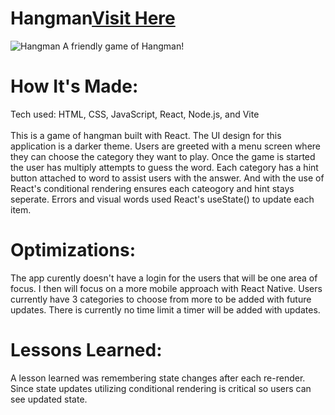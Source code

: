 
<div id="header" >
 <h1  class="heading-element" dir="auto">Hangman<a href="https://fladev-hangman.netlify.app/">Visit Here</a></h1>
 <img src="https://i.imgur.com/knBIUci.gif" alt="Hangman">
 A friendly game of Hangman!
</div>

<div id="header" >
 <h1 class="heading-element" dir="auto">How It's Made:</h1>
 Tech used: HTML, CSS, JavaScript, React, Node.js, and Vite <br/><br/>
  This is a game of hangman built with React. The UI design for this application is a darker theme. Users are greeted with a menu screen where they can choose the category they want to play.
  Once the game is started the user has multiply attempts to guess the word. Each category has a hint button attached to word to assist users with the answer. And with the use of 
  React's conditional rendering ensures each cateogory and hint stays seperate. Errors and visual words used React's useState() to update each item.
</div>

<div id="header" >
 <h1 class="heading-element" dir="auto">Optimizations:</h1>
  The app curently doesn't have a login for the users that will be one area of focus. I then will focus on a more mobile approach with React Native. 
  Users currently have 3 categories to choose from more to be added with future updates. There is currently no time limit a timer will be added with updates.
</div>

<div id="header">
 <h1 class="heading-element" dir="auto">Lessons Learned:</h1>
 A lesson learned was remembering state changes after each re-render. Since state updates utilizing conditional rendering is critical so users can see updated state.
 
</div>
